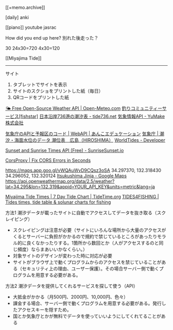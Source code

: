 [[+memo.archive]]



[daily]
anki

[[piano]]
youtube jasrac

How did you end up here?
別れた後走った？

30
24x30=720
4x30=120

[[Miyajima Tide]]


---


サイト
1. タブレットでサイトを表示
2. サイトのスクショをプリントした紙（毎日）
3. QRコードをプリントした紙



[🌤️ Free Open-Source Weather API | Open-Meteo.com](https://open-meteo.com/)
[釣りコミュニティーサービス[fishstar]](https://fishing-community.appspot.com/tidexml/doc)
[日本沿岸736港の潮汐表 - tide736.net](https://tide736.net/)
[気象情報API - YuMake株式会社](https://www.yumake.jp/weather-api/)

[気象庁のAPIと予報区のコード | WebAPI | あんこエデュケーション](https://anko.education/webapi/jma)
[気象庁 | 潮汐・海面水位のデータ 潮位表　広島（HIROSHIMA）](https://www.data.jma.go.jp/kaiyou/db/tide/suisan/suisan.php?stn=Q8)
[WorldTides - Developer](https://www.worldtides.info/developer)

[Sunset and Sunrise Times API (Free) - SunriseSunset.io](https://sunrisesunset.io/api/)
[](https://api.sunrise-sunset.org/json?lat=34.295&lng=132.319&date=2025-05-14&formatted=0)


[CorsProxy | Fix CORS Errors in Seconds](https://corsproxy.io/)


https://maps.app.goo.gl/vWQAuWvD9CQsz3oSA
34.297370, 132.318430
34.296052, 132.320124
[Itsukushima Jinja - Google Maps](https://www.google.com/maps/place/Itsukushima+Jinja/@34.2980613,132.3198936,558m/data=!3m1!1e3!4m6!3m5!1s0x601ae3047ec76d8f:0x357228f7d0b5d590!8m2!3d34.2959896!4d132.3198285!16zL20vMDJycnJm?entry=ttu&g_ep=EgoyMDI1MDUxMS4wIKXMDSoJLDEwMjExNDU1SAFQAw%3D%3D)
https://api.openweathermap.org/data/2.5/weather?lat=34.295&lon=132.319&appid=YOUR_API_KEY&units=metric&lang=ja


[Miyajima Tide Times | 7 Day Tide Chart | TideTime.org](https://www.tidetime.org/asia/japan/miyajima.htm)
[TIDES4FISHING | Tides times, tide table & solunar charts for fishing](https://tides4fishing.com/)






方法1
潮汐データが載ったサイトに自動でアクセスしてデータを抜き取る（スクレイピング）
- スクレイピングは注意が必要（サイトにいろんな場所から大量のアクセスがくるとサーバーに負担がかかるので規約で禁じているところがあったりモラル的に良くなかったりする。1箇所から数回とか（人がアクセスするのと同じ頻度）ならまあいいかなくらい。）
- 対象サイトのデザインが変わった時に対応が必要
- サイトがブラウザ上で動くプログラムからのアクセスを禁じていることがある（セキュリティ上の理由、ユーザー保護）。その場合サーバー側で動くプログラムを用意する必要がある。


方法2
潮汐データを提供してくれるサービスを探して使う（API）
- 大抵金がかかる（月500円、2000円、10,000円、色々）
- 課金する場合、サーバー側で動くプログラムを用意する必要がある。発行したアクセスキーを隠すため。
- 国とか気象庁とかが無料でデータを使っていいようにしてくれてることがある


